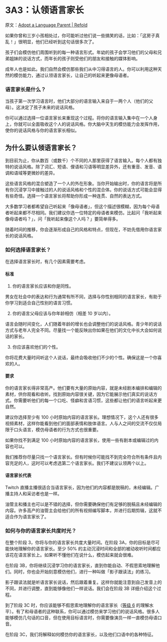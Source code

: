 # 3A3：认领语言家长

原文：[Adopt a Language Parent | Refold](https://refold.la/roadmap/stage-3/a/adopt-a-parent)

如果你曾和三岁小孩相处过，你可能听过他们说一些搞笑的话，比如：「这房子真乱！」很明显，他们已经听到这句话很多次了。

孩子们会模仿他们周围听到的每一种语言形式。年幼的孩子会学习他们的父母和兄弟姐妹的说话方式，而年长的孩子则受他们的朋友和接触的媒体影响。

成年人也是如此。我们自然会模仿那些我们从中习得语言的人。你可以利用这种天然的模仿能力，通过认领语言家长，让自己的听起来更像母语者。

### 语言家长是什么？

当孩子第一次学习语言时，他们大部分的语言输入来自于一两个人（他们的父母）。这决定了孩子未来的说话风格。

你可以通过选择一位语言家长来重现这个过程。将你的语言输入集中在一个人身上，你就可以全面吸收这个人的说话风格。你大脑中天生的模仿能力会发挥作用，使你的说话风格与你的语言家长相似。

## 为什么要认领语言家长？

到目前为止，你从数百（或数千）个不同的人那里获得了语言输入。每个人都有独特的说话风格。除了词汇、短语、俚语和习语等明显差异外，还有重音、发音、语调和语域等更微妙的差异。

这些语言风格的混合塑造了一个人的外在形象。当你开始输出时，你的语言将是所有你沉浸学习中接触过的人的说话风格和个性的混合体。你的说话方式可能会显得有些奇怪。选择一个语言家长将帮助你形成一种连贯、自然的表达方式。

大多数学习者都希望自己听起来「像母语者」，但这个描述很模糊，因为每个母语者听起来都不尽相同。我们建议你选一位特定的母语者来模仿。比起问「我听起来像母语者吗？」，问「我听起来像这个人吗？」要简单得多。

随着时间的推移，你会逐渐形成自己的风格和特点，但现在，不妨先借用你语言家长的说话风格。

### 如何选择语言家长？

在选择语言家长时，有几个因素需要考虑。

#### 标准

1. 你的语言家长应该和你是同性。

男女在社会中的表达和行为通常有所不同，选择与你性别相同的语言家长，有助于你学习到适合自己性别的语言习惯。

2. 你的语言父母应该与你年龄相仿（相差 10 岁以内）。

语言会随时间变化，人们随着年龄的增长也会调整他们的说话风格。青少年的说话方式与老年人完全不同。尽量找一个能反映出你如果在他们的文化中长大会如何说话的家长。

3. 你应该喜欢他们的个性。

你将花费大量时间听这个人说话，最终会吸收他们不少的个性。确保这是一个你喜欢的人。

#### 要求

你的语言家长得非常高产。他们要有大量的原始内容，就是未经剧本编排和编辑的素材，供你观看和收听。找到原始内容很关键，因为它能展示他们真实的说话方式。你需要听他们的每一个口吃、怪癖和言语习惯，这些都让他们的语言听起来更自然。

建议你选择至少有 100 小时原始内容的语言家长。理想情况下，这个人还有很多视频素材，这样你能看到他们的面部表情和肢体语言。人与人之间的交流不仅仅局限于口头语言，模仿母语者的行为方式也很重要。

如果你找不到满足 100 小时原始内容的语言家长，使用一些有剧本或编辑过的内容也可以。

我们推荐你尽量只找一个语言家长。但有时候你可能找不到完全符合所有条件且内容充足的人，这时可以考虑选第二个语言家长。我们不建议认领两个以上。

#### 语言家长代表

Twitch 直播主播很适合当语言家长，因为他们的内容都是脱稿的，未经编辑。广播主持人和采访者也是一样。

油管主和播主也可以是不错的选择，但你需要确保他们有足够的脱稿且未经编辑的内容。许多高产的油管主会给他们的所有视频编写脚本，并进行后期剪辑，这就不适合作为语言家长了。

### 如何与你的语言家长共度时光？

在整个阶段 3，你将与你的语言家长共度大量时间。在阶段 3A，你的目标是尽可能快地理解你的语言家长。至少 50% 的主动沉浸时间和全部的被动收听时间都应该花在语言家长上。如果听不懂他们在说什么，模仿起来就会很难。

在阶段 3B，你将继续沉浸学习你的语言家长，直到你能自动、不假思索地理解他们。同时，你也会开始刻意模仿他们，进行一种叫做「影子跟读法」的练习。

影子跟读法就是听语言家长说话，然后跟着重复。这样你就能注意到自己发音上的不同，并进行调整，直到能够像他们一样说话。我们会在阶段 3B 详细介绍这个过程。

到了阶段 3C 时，你应该能够不假思索地理解你的语言家长（[等级 6](https://refold.la/roadmap/stage-2/a/levels-of-comprehension#Level-6-Automatic) 的理解水平）。有了和母语者的这种联系，你可以通过模仿来学习他们的说话风格。很多人能够模仿几句话的口音，但在使用目标语言时，你需要像演员一样一直模仿母语口音。

在阶段 3C，我们将解释如何模仿你的语言家长，以及他们口语中的各种特征。